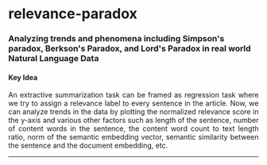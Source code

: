 # relevance-paradox

### Analyzing trends and phenomena including Simpson's paradox, Berkson's Paradox, and Lord's Paradox in real world Natural Language Data

#### Key Idea

<p align='justify'>An extractive summarization task can be framed as regression task where we try to assign a relevance label to every sentence in the article. Now, we can analyze trends in the data by plotting the normalized relevance score in the y-axis and various other factors such as length of the sentence, number of content words in the sentence, the content word count to text length ratio, norm of the semantic embedding vector, semantic similarity between the sentence and the document embedding, etc.</p>

---
